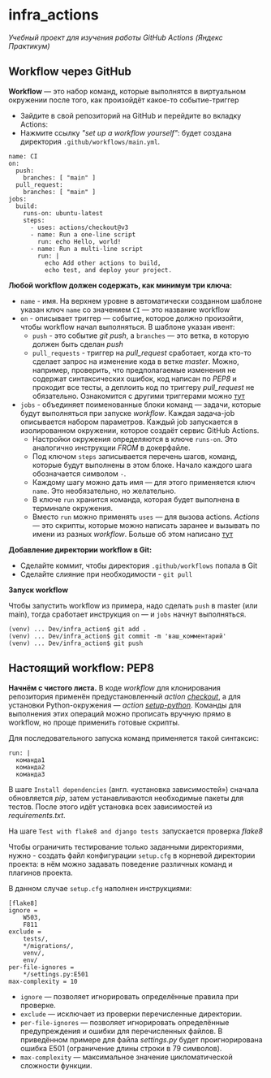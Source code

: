# infra_actions
*Учебный проект для изучения работы GitHub Actions (Яндекс Практикум)*

## Workflow через GitHub

**Workflow** — это набор команд, которые выполнятся в виртуальном окружении после того, как произойдёт какое-то событие-триггер

* Зайдите в свой репозиторий на GitHub и перейдите во вкладку Actions:
* Нажмите ссылку *"set up a workflow yourself"*: будет создана директория `.github/workflows/main.yml`.

```
name: CI
on:
  push:
    branches: [ "main" ]
  pull_request:
    branches: [ "main" ]
jobs:
  build:
    runs-on: ubuntu-latest
    steps:
      - uses: actions/checkout@v3
      - name: Run a one-line script
        run: echo Hello, world!
      - name: Run a multi-line script
        run: |
          echo Add other actions to build,
          echo test, and deploy your project.
```


**Любой workflow должен содержать, как минимум три ключа:**
* `name` - имя. На верхнем уровне в автоматически созданном шаблоне указан ключ `name` со значением `CI` — это название workflow
* `on` - описывает триггер — событие, которое должно произойти, чтобы workflow начал выполняться. В шаблоне указан ивент:
    * `push` - это событие *git push*, а `branches` — это ветка, в которую должен быть сделан *push*
    * `pull_requests` - триггер на *pull_request* сработает, когда кто-то сделает запрос на изменение кода в ветке *master*. 
  Можно, например, проверить, что предполагаемые изменения не содержат синтаксических ошибок, код написан по *PEP8* и проходит все тесты, а деплоить код по триггеру *pull_request* не обязательно. 
  Ознакомится с другими триггерами можно [тут](https://docs.github.com/en/actions/using-workflows/events-that-trigger-workflows)
* `jobs` - объединяет поименованные блоки команд — задачи, которые будут выполняться при запуске *workflow*. 
Каждая задача-job описывается набором параметров. 
Каждый job запускается в изолированном окружении, которое создаёт сервис GitHub Actions. 
    * Настройки окружения определяются в ключе `runs-on`. 
  Это аналогично инструкции *FROM* в докерфайле.
    * Под ключом `steps` записывается перечень шагов, команд, которые будут выполнены в этом блоке. 
  Начало каждого шага обозначается символом `-`.
    * Каждому шагу можно дать имя — для этого применяется ключ `name`. Это необязательно, но желательно. 
    * В ключе `run` хранится команда, которая будет выполнена в терминале окружения.
    * Вместо `run` можно применять `uses` — для вызова actions. 
  *Actions* — это скрипты, которые можно написать заранее и вызывать по имени из разных *workflow*.
  Больше об этом написано [тут](https://docs.github.com/en/actions/creating-actions/about-custom-actions#types-of-actions)

**Добавление директории workflow в Git:**
* Сделайте коммит, чтобы директория `.github/workflows` попала в Git
* Сделайте слияние при необходимости - `git pull`

**Запуск workflow**

Чтобы запустить workflow из примера, надо сделать `push` в master (или main), тогда сработает инструкция `on` — и `jobs` начнут выполняться.
```
(venv) ... Dev/infra_action$ git add .
(venv) ... Dev/infra_action$ git commit -m 'ваш_комментарий'
(venv) ... Dev/infra_action$ git push
```

## Настоящий workflow: PEP8

**Начнём с чистого листа.**
В коде *workflow* для клонирования репозитория применён предустановленный *action [checkout](https://github.com/actions/checkout)*, а для установки Python-окружения — *action [setup-python](https://github.com/actions/setup-python)*. 
Команды для выполнения этих операций можно прописать вручную прямо в workflow, но проще применить готовые скрипты.

Для последовательного запуска команд применяется такой синтаксис:
```
run: |
  команда1
  команда2
  команда3
```
В шаге `Install dependencies` (англ. «установка зависимостей») сначала обновляется *pip*, затем устанавливаются необходимые пакеты для тестов. 
После этого идёт установка всех зависимостей из *requirements.txt*.

На шаге `Test with flake8 and django tests `запускается проверка *flake8*

Чтобы ограничить тестирование только заданными директориями, нужно - 
создать файл конфигурации `setup.cfg` в корневой директории проекта:
в нём можно задавать поведение различных команд и плагинов проекта.

В данном случае `setup.cfg` наполнен инструкциями:
```
[flake8]
ignore =
    W503,
    F811
exclude =
    tests/,
    */migrations/,
    venv/,
    env/
per-file-ignores =
    */settings.py:E501
max-complexity = 10
```
* `ignore` — позволяет игнорировать определённые правила при проверке.
* `exclude` — исключает из проверки перечисленные директории. 
* `per-file-ignores` — позволяет игнорировать определённые предупреждения и ошибки для перечисленных файлов. В приведённом примере для файла *settings.py* будет проигнорирована ошибка E501 (ограничение длины строки в 79 символов). 
* `max-complexity` — максимальное значение цикломатической сложности функции.